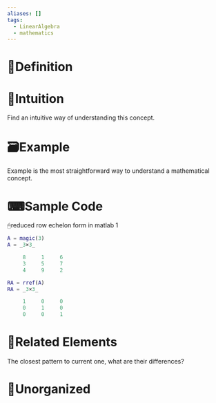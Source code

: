 ```yaml
---
aliases: []
tags:
  - LinearAlgebra
  - mathematics
---
```



# 📝Definition

# 🧠Intuition
Find an intuitive way of understanding this concept.

# 🗃Example
Example is the most straightforward way to understand a mathematical concept.


# ⌨Sample Code
🖱reduced row echelon form in matlab 1
```matlab
A = magic(3)
A = _3×3_

     8     1     6
     3     5     7
     4     9     2

RA = rref(A)
RA = _3×3_

     1     0     0
     0     1     0
     0     0     1
```

# 🌱Related Elements
The closest pattern to current one, what are their differences?


# 🍂Unorganized